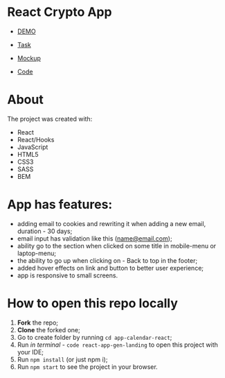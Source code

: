 # React Crypto App

- [DEMO](https://leonbohdan.github.io/react-app-gen-landing/)

- [Task](https://drive.google.com/file/d/1f_oGhCRY2gM8srUfEGFKKyci6xjorLTy/view?usp=sharing)

- [Mockup](https://www.figma.com/file/wlweQdddpw57L6UPfuRd10/Crypto-Landing-Page?node-id=0%3A1)

- [Code](https://github.com/leonbohdan/react-app-gen-landing/tree/develop)

# About

The project was created with:

- React
- React/Hooks
- JavaScript
- HTML5
- CSS3
- SASS
- BEM

# App has features:

- adding email to cookies and rewriting it when adding a new email, duration - 30 days;
- email input has validation like this (name@email.com);
- ability go to the section when clicked on some title in mobile-menu or laptop-menu;
- the ability to go up when clicking on - Back to top in the footer;
- added hover effects on link and button to better user experience;
- app is responsive to small screens.

# How to open this repo locally

1. **Fork** the repo;
2. **Clone** the forked one;
3. Go to create folder by running `cd app-calendar-react`;
4. Run *in terminal -* `code react-app-gen-landing` to open this project with your IDE;
5. Run `npm install` (or just npm i);
6. Run `npm start` to see the project in your browser.
